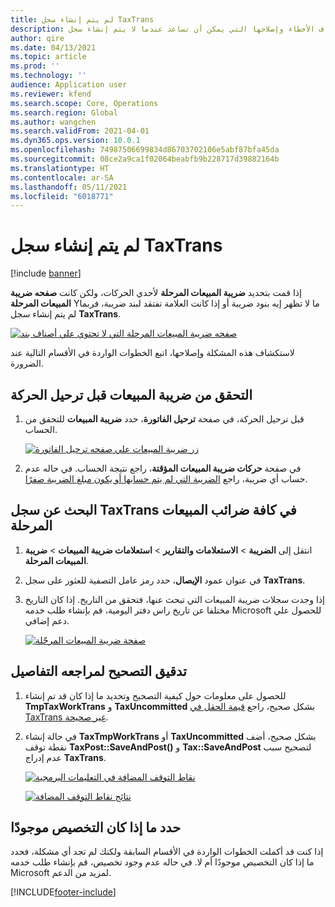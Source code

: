 ```yaml
---
title: لم يتم إنشاء سجل TaxTrans
description: يوفر هذا الموضوع معلومات استكشاف الأخطاء وإصلاحها التي يمكن أن تساعد عندما لا يتم إنشاء سجل TaxTrans.
author: qire
ms.date: 04/13/2021
ms.topic: article
ms.prod: ''
ms.technology: ''
audience: Application user
ms.reviewer: kfend
ms.search.scope: Core, Operations
ms.search.region: Global
ms.author: wangchen
ms.search.validFrom: 2021-04-01
ms.dyn365.ops.version: 10.0.1
ms.openlocfilehash: 74987506699834d86703702106e5abf87bfa45da
ms.sourcegitcommit: 08ce2a9ca1f02064beabfb9b228717d39882164b
ms.translationtype: HT
ms.contentlocale: ar-SA
ms.lasthandoff: 05/11/2021
ms.locfileid: "6018771"
---
```

# <a name="taxtrans-record-isnt-generated"></a>لم يتم إنشاء سجل TaxTrans

[!include [banner](../includes/banner.md)]

إذا قمت بتحديد **ضريبة المبيعات المرحلة** لأحدي الحركات، ولكن كانت  **صفحه ضريبة المبيعات المرحلة** Yما لا تظهر إيه بنود ضريبة أو إذا كانت العلامة تفتقد لبند ضريبة، فربما لم يتم إنشاء سجل **TaxTrans**.

[![صفحه ضريبة المبيعات المرحلة التي لا تحتوي علي أصناف بند](./media/taxtrans-is-not-generated-Picture1.png)](./media/taxtrans-is-not-generated-Picture1.png)

لاستكشاف هذه المشكلة وإصلاحها، اتبع الخطوات الواردة في الأقسام التالية عند الضرورة.

## <a name="check-the-sales-tax-before-you-post-the-transaction"></a>التحقق من ضريبة المبيعات قبل ترحيل الحركة

1. قبل ترحيل الحركة، في صفحة **ترحيل الفاتورة**، حدد **ضريبة المبيعات** للتحقق من الحساب.

    [![زر ضريبة المبيعات علي صفحه ترحيل الفاتورة](./media/taxtrans-is-not-generated-Picture2.png)](./media/taxtrans-is-not-generated-Picture2.png)

2. في صفحة **حركات ضريبة المبيعات المؤقتة**، راجع نتيجة الحساب. في حاله عدم حساب أي ضريبة، راجع [الضريبة التي لم يتم حسابها أو يكون مبلغ الضريبة صفرًا](sales-tax-troubleshooting-tax-not-calculated-amount-zero.md).

## <a name="find-the-taxtrans-record-in-all-posted-sales-tax"></a>البحث عن سجل TaxTrans في كافة ضرائب المبيعات المرحلة

1. انتقل إلى **الضريبة** \> **الاستعلامات والتقارير** \> **استعلامات ضريبة المبيعات** > **ضريبة المبيعات المرحلة**.
2. في عنوان عمود **الإيصال**، حدد رمز عامل التصفية للعثور على سجل **TaxTrans**.
3. إذا وجدت سجلات ضريبة المبيعات التي تبحث عنها، فتحقق من التاريخ. إذا كان التاريخ مختلفا عن تاريخ راس دفتر اليومية، قم بإنشاء طلب خدمه Microsoft للحصول علي دعم إضافي.

    [![صفحة ضريبة المبيعات المرحّلة](./media/taxtrans-is-not-generated-Picture4.png)](./media/taxtrans-is-not-generated-Picture4.png)

## <a name="debug-to-check-details"></a>تدقيق التصحيح لمراجعه التفاصيل

1. للحصول على معلومات حول كيفية التصحيح وتحديد ما إذا كان قد تم إنشاء **TmpTaxWorkTrans** و **TaxUncommitted** بشكل صحيح، راجع [قيمة الحقل في TaxTrans غير صحيحة](sales-tax-troubleshooting-field-value-taxtrans-incorrect.md).
2. في حالة إنشاء **TaxTmpWorkTrans** أو **TaxUncommitted** بشكل صحيح، أضف نقطة توقف **TaxPost::SaveAndPost()** و **Tax::SaveAndPost** لتصحيح سبب عدم إدراج **TaxTrans**.

    [![نقاط التوقف المضافة في التعليمات البرمجية](./media/taxtrans-is-not-generated-Picture5.png)](./media/taxtrans-is-not-generated-Picture5.png)

    [![نتائج نقاط التوقف المضافة](./media/taxtrans-is-not-generated-Picture6.png)](./media/taxtrans-is-not-generated-Picture6.png)

## <a name="determine-whether-customization-exists"></a>حدد ما إذا كان التخصيص موجودًا

إذا كنت قد أكملت الخطوات الواردة في الأقسام السابقة ولكنك لم تجد أي مشكلة، فحدد ما إذا كان التخصيص موجودًا أم لا. في حاله عدم وجود تخصيص، قم بإنشاء طلب خدمه Microsoft لمزيد من الدعم.

[!INCLUDE[footer-include](../../includes/footer-banner.md)]
